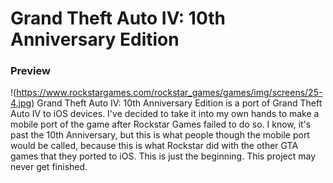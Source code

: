# Grand Theft Auto IV: 10th Anniversary Edition
### Preview
!(https://www.rockstargames.com/rockstar_games/games/img/screens/25-4.jpg)
Grand Theft Auto IV: 10th Anniversary Edition is a port of Grand Theft Auto IV to iOS devices. I've decided to take it into my own hands to make a mobile port of the game after Rockstar Games failed to do so. I know, it's past the 10th Anniversary, but this is what people though the mobile port would be called, because this is what Rockstar did with the other GTA games that they ported to iOS. This is just the beginning. This project may never get finished.
